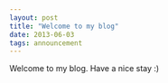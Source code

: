 ```yaml
---
layout: post
title: "Welcome to my blog"
date: 2013-06-03
tags: announcement
---
```


Welcome to my blog. Have a nice stay :)
